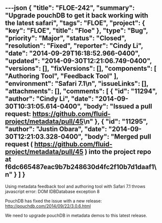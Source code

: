 ---json
{
  "title": "FLOE-242",
  "summary": "Upgrade pouchDB to get it back working with the latest safari",
  "tags": "FLOE",
  "project": {
    "key": "FLOE",
    "title": "Floe"
  },
  "type": "Bug",
  "priority": "Major",
  "status": "Closed",
  "resolution": "Fixed",
  "reporter": "Cindy Li",
  "date": "2014-09-29T16:18:52.966-0400",
  "updated": "2014-09-30T12:21:06.749-0400",
  "versions": [],
  "fixVersions": [],
  "components": [
    "Authoring Tool",
    "Feedback Tool"
  ],
  "environment": "Safari 7.1\n",
  "issueLinks": [],
  "attachments": [],
  "comments": [
    {
      "id": "11294",
      "author": "Cindy Li",
      "date": "2014-09-30T10:31:05.614-0400",
      "body": "Issued a pull request: <https://github.com/fluid-project/metadata/pull/45>\n"
    },
    {
      "id": "11295",
      "author": "Justin Obara",
      "date": "2014-09-30T12:21:03.328-0400",
      "body": "Merged pull request ( <https://github.com/fluid-project/metadata/pull/45> ) into the project repo at f6dc665487eac9b7b248630d4fc2f10b7d1daaf1\n"
    }
  ]
}
---
Using metadata feedback tool and authoring tool with Safari 7.1 throws javascript error: DOM IDBDatabase exception 8

PouchDB has fixed the issue with a new release: <http://pouchdb.com/2014/09/22/3.0.6.html>

We need to upgrade pouchDB in metadata demos to this latest release.

        